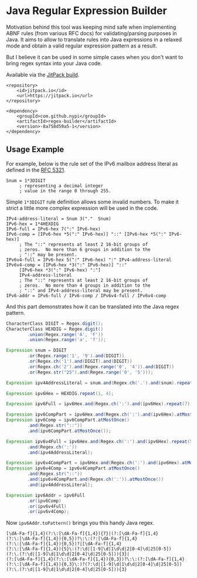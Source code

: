 # Java Regular Expression Builder

Motivation behind this tool was keeping mind safe when implementing ABNF rules (from various RFC docs) for validating/parsing purposes in Java. It aims to allow to translate rules into Java expressions in a relaxed mode and obtain a valid regular expression pattern as a result.

But I believe it can be used in some simple cases when you don't want to bring regex syntax into your Java code.

Available via the [JitPack build](https://jitpack.io/#nypi/regex-builder/-8a758d59a5-1).

```
<repository>
	<id>jitpack.io</id>
	<url>https://jitpack.io</url>
</repository>
```

```
<dependency>
	<groupId>com.github.nypi</groupId>
	<artifactId>regex-builder</artifactId>
	<version>-8a758d59a5-1</version>
</dependency>
```

## Usage Example

For example, below is the rule set of the IPv6 mailbox address literal as defined in the [RFC 5321](https://tools.ietf.org/html/rfc5321).

```
Snum = 1*3DIGIT
     ; representing a decimal integer
     ; value in the range 0 through 255.
```

Simple ```1*3DIGIT``` rule definition allows some invalid numbers. To make it strict a little more complex expression will be used in the code.

```
IPv4-address-literal = Snum 3("."  Snum)
IPv6-hex = 1*4HEXDIG
IPv6-full = IPv6-hex 7(":" IPv6-hex)
IPv6-comp = [IPv6-hex *5(":" IPv6-hex)] "::" [IPv6-hex *5(":" IPv6-hex)]
     ; The "::" represents at least 2 16-bit groups of
     ; zeros.  No more than 6 groups in addition to the
     ; "::" may be present.
IPv6v4-full = IPv6-hex 5(":" IPv6-hex) ":" IPv4-address-literal
IPv6v4-comp = [IPv6-hex *3(":" IPv6-hex)] "::" 
     [IPv6-hex *3(":" IPv6-hex) ":"] 
     IPv4-address-literal
     ; The "::" represents at least 2 16-bit groups of
     ; zeros.  No more than 4 groups in addition to the
     ; "::" and IPv4-address-literal may be present.
IPv6-addr = IPv6-full / IPv6-comp / IPv6v4-full / IPv6v4-comp
```

And this part demonstrates how it can be translated into the Java regex pattern.

```java
CharacterClass DIGIT = Regex.digit();
CharacterClass HEXDIG = Regex.digit()
		.union(Regex.range('A', 'F'))
		.union(Regex.range('a', 'f'));

Expression snum = DIGIT
		.or(Regex.range('1', '9').and(DIGIT))
		.or(Regex.ch('1').and(DIGIT).and(DIGIT))
		.or(Regex.ch('2').and(Regex.range('0', '4')).and(DIGIT))
		.or(Regex.str("25").and(Regex.range('0', '5')));

Expression ipv4AddressLiteral = snum.and(Regex.ch('.').and(snum).repeat(3));		

Expression ipv6Hex = HEXDIG.repeat(1, 4);

Expression ipv6Full = ipv6Hex.and(Regex.ch(':').and(ipv6Hex).repeat(7));

Expression ipv6CompPart = ipv6Hex.and(Regex.ch(':').and(ipv6Hex).atMost(5));
Expression ipv6Comp = ipv6CompPart.atMostOnce()
		.and(Regex.str("::"))
		.and(ipv6CompPart.atMostOnce());

Expression ipv6v4Full = ipv6Hex.and(Regex.ch(':').and(ipv6Hex).repeat(5))
		.and(Regex.ch(':'))
		.and(ipv4AddressLiteral);

Expression ipv6v4CompPart = ipv6Hex.and(Regex.ch(':').and(ipv6Hex).atMost(3));
Expression ipv6v4Comp = ipv6v4CompPart.atMostOnce()
		.and(Regex.str("::"))
		.and(ipv6v4CompPart.and(Regex.ch(':')).atMostOnce())
		.and(ipv4AddressLiteral);

Expression ipv6Addr = ipv6Full
		.or(ipv6Comp)
		.or(ipv6v4Full)
		.or(ipv6v4Comp);
```

Now `ipv6Addr.toPattern()` brings you this handy Java regex.

```
[\dA-Fa-f]{1,4}(?:\:[\dA-Fa-f]{1,4}){7}|(?:[\dA-Fa-f]{1,4}
(?:\:[\dA-Fa-f]{1,4}){0,5})?\:\:(?:[\dA-Fa-f]{1,4}
(?:\:[\dA-Fa-f]{1,4}){0,5})?|[\dA-Fa-f]{1,4}
(?:\:[\dA-Fa-f]{1,4}){5}\:(?:\d|[1-9]\d|1\d\d|2[0-4]\d|25[0-5])
(?:\.(?:\d|[1-9]\d|1\d\d|2[0-4]\d|25[0-5])){3}|
(?:[\dA-Fa-f]{1,4}(?:\:[\dA-Fa-f]{1,4}){0,3})?\:\:(?:[\dA-Fa-f]{1,4}
(?:\:[\dA-Fa-f]{1,4}){0,3}\:)?(?:\d|[1-9]\d|1\d\d|2[0-4]\d|25[0-5])
(?:\.(?:\d|[1-9]\d|1\d\d|2[0-4]\d|25[0-5])){3}
```


